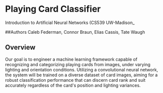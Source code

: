 # Playing Card Classifier
Introduction to Artificial Neural Networks (CS539 UW-Madison_

##Authors 
Caleb Federman, Connor Braun, Elias Cassis, Tate Waugh

## Overview
Our goal is to engineer a machine learning framework capable of recognizing and categorizing playing cards from images, under varying lighting and orientation conditions. Utilizing a convolutional neural network, the system will be trained on a diverse dataset of card images, aiming for a robust classification performance that can discern card rank and suit accurately regardless of the card's position and lighting variances.

